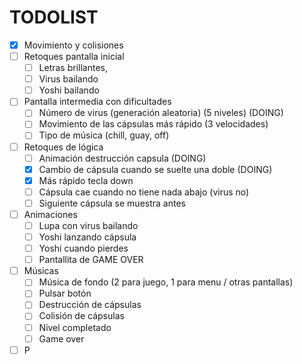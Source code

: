 # TODOLIST
- [x] Movimiento y colisiones
- [ ] Retoques pantalla inicial 
    - [ ] Letras brillantes,
    - [ ] Virus bailando
    - [ ] Yoshi bailando
- [ ] Pantalla intermedia con dificultades 
    - [ ] Número de virus (generación aleatoria) (5 niveles) (DOING)
    - [ ] Movimiento de las cápsulas más rápido (3 velocidades)
    - [ ] Tipo de música (chill, guay, off)
- [ ] Retoques de lógica
    - [ ] Animación destrucción capsula (DOING)
    - [x] Cambio de cápsula cuando se suelte una doble (DOING)
    - [x] Más rápido tecla down
    - [ ] Cápsula cae cuando no tiene nada abajo (virus no)
    - [ ] Siguiente cápsula se muestra antes
- [ ] Animaciones
    - [ ] Lupa con virus bailando
    - [ ] Yoshi lanzando cápsula
    - [ ] Yoshi cuando pierdes
    - [ ] Pantallita de GAME OVER
- [ ] Músicas
    - [ ] Música de fondo (2 para juego, 1 para menu / otras pantallas)
    - [ ] Pulsar botón
    - [ ] Destrucción de cápsulas
    - [ ] Colisión de cápsulas
    - [ ] Nivel completado
    - [ ] Game over
- [ ] P